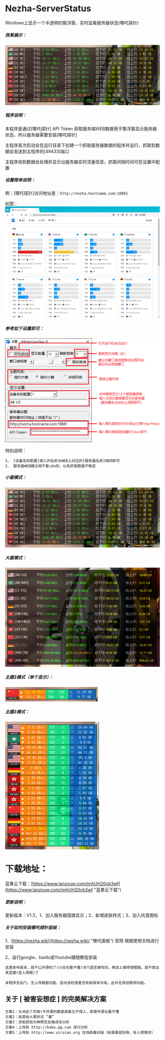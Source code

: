 # Nezha-ServerStatus
Windows上显示一个半透明的飘浮窗，实时监看服务器状态(哪吒探针)

##### 效果展示：
![](https://raw.githubusercontent.com/Xun-X/Nezha-Server-Status/main/explorer_I6TrVHCDOF.png)

##### 程序说明：
本程序是通过[哪吒探针] API Token 获取服务端WEB数据用于飘浮窗显示服务器状态，所以服务器需要安装[哪吒探针]

主程序首次启动会在运行目录下创建一个抓取服务器数据的程序并运行，抓取到数据会发送到主程序的[49433]端口

主程序收到数据会处理并显示出服务器实时流量信息，抓取间隔时间可在设置中配置

##### 设置简单说明：
例：[哪吒探针]访问地址是：```http://nezha.hostname.com:18881```

如图：
![](https://raw.githubusercontent.com/Xun-X/Nezha-Server-Status/main/explorer_rbdz8QJfx2.png)

##### 参考如下设置即可：
![](https://raw.githubusercontent.com/Xun-X/Nezha-Server-Status/main/explorer_WrUY9L2w3F.png)

特别说明：
```
1、 [设备名称配置]填入的名称与WEB上对应的[服务器名称]相同即可 
2、 服务器WEB建议用不套cdn的，以免抓取数据不稳定
```

##### 小窗模式：
![](https://raw.githubusercontent.com/Xun-X/Nezha-Server-Status/main/explorer_I6TrVHCDOF.png)

##### 大窗模式：
![](https://raw.githubusercontent.com/Xun-X/Nezha-Server-Status/main/explorer_kLOVaAA2EO.png)

##### 主题3模式（单个显示）：
![](https://raw.githubusercontent.com/Xun-X/Nezha-Server-Status/main/explorer_Ctwcz7HT4B.png)

##### 主题3模式：
![](https://raw.githubusercontent.com/Xun-X/Nezha-Server-Status/main/explorer_OPXNQvw8lM.png)

# 下载地址：
蓝奏云下载：[https://www.lanzouw.com/imhUH20vb3wf](https://www.lanzouw.com/imhUH20vb3wf "蓝奏云下载")

##### 更新说明：
更新版本：V1.3，1、加入服务器国旗显示；2、新增皮肤样式；3、加入托盘图标


##### 关于如何安装哪吒探针面板：
1、[https://nezha.wiki](https://nezha.wiki/ "哪吒面板") 官网 根据使用文档进行安装

2、自行google、baidu或Youtube跟随教程安装



```
这是发布版本，就不公开源码了(小白也看不懂)冷门语言编写的。再加上做得很粗糙，就不放出来显摆(丟人現眼)了

本程序无后门，无上传数据功能，启动会检查是否有新版本升级，此外无其他联网功能。
```

## 关于 [ 被害妄想症 ] 的完美解决方案
```
方案1：关闭这个页面(不开源的都是病毒见不得人，即使开源也看不懂
方案2：找其他人帮你试 “毒”
方案3：求助其他大神帮您反编译及分析
方案4：上传到 http://habo.qq.com 进行分析
方案5：上传到 http://www.virscan.org 在线病毒扫描（有报毒就别用，有人想害你）
```
